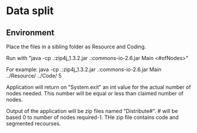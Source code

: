 # Data split 

## Environment
Place the files in a sibling folder as Resource and Coding.

Run with "java -cp .:zip4j_1.3.2.jar .:commons-io-2.6.jar Main <Resourcefoldername> <Codingfoldername> <#ofNodes>"

For example: java -cp .:zip4j_1.3.2.jar .:commons-io-2.6.jar Main ../Resource/  ../Code/ 5

Application will return on "System.exit" an int value for the actual number of nodes needed. This number will be equal or less than claimed number
of nodes.

Output of the application will be zip files named "Distribute#". # will be based 0 to number of nodes required-1. THe zip file contains code and segmented recourses.

